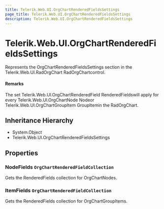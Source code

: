 ```yaml
---
title: Telerik.Web.UI.OrgChartRenderedFieldsSettings
page_title: Telerik.Web.UI.OrgChartRenderedFieldsSettings
description: Telerik.Web.UI.OrgChartRenderedFieldsSettings
---
```


# Telerik.Web.UI.OrgChartRenderedFieldsSettings

Represents the OrgChartRenderedFieldsSettings section in the Telerik.Web.UI.RadOrgChart RadOrgChartcontrol.

#### Remarks
The set Telerik.Web.UI.OrgChartRenderedField RenderedFieldswill apply for every
            Telerik.Web.UI.OrgChartNode Nodeor Telerik.Web.UI.OrgChartGroupItem GroupItemin the RadOrgChart.

## Inheritance Hierarchy

* System.Object
* Telerik.Web.UI.OrgChartRenderedFieldsSettings

## Properties

###  NodeFields `OrgChartRenderedFieldCollection`

Gets the RenderedFields collection for OrgChartNodes.

###  ItemFields `OrgChartRenderedFieldCollection`

Gets the RenderedFields collection for OrgChartGroupItems.

